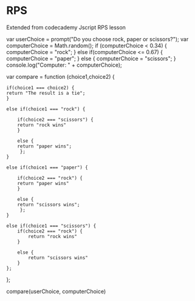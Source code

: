 # RPS
Extended from codecademy Jscript RPS lesson

var userChoice = prompt("Do you choose rock, paper or scissors?");
var computerChoice = Math.random();
if (computerChoice < 0.34) {
	computerChoice = "rock";
} else if(computerChoice <= 0.67) {
	computerChoice = "paper";
} else {
	computerChoice = "scissors";
} console.log("Computer: " + computerChoice);

var compare = function (choice1,choice2) {
    
    if(choice1 === choice2) {
    return "The result is a tie";
    }

    else if(choice1 === "rock") {

        if(choice2 === "scissors") {
        return "rock wins"
        }

        else {
        return "paper wins";
         };
    }
    
    else if(choice1 === "paper") {

        if(choice2 === "rock") {
        return "paper wins"
        }

        else {
        return "scissors wins";
         };
    }
    
    else if(choice1 === "scissors") {
        if(choice2 === "rock") {
            return "rock wins"
        }
        
        else {
            return "scissors wins"    
        }
    };   
};

compare(userChoice, computerChoice)

